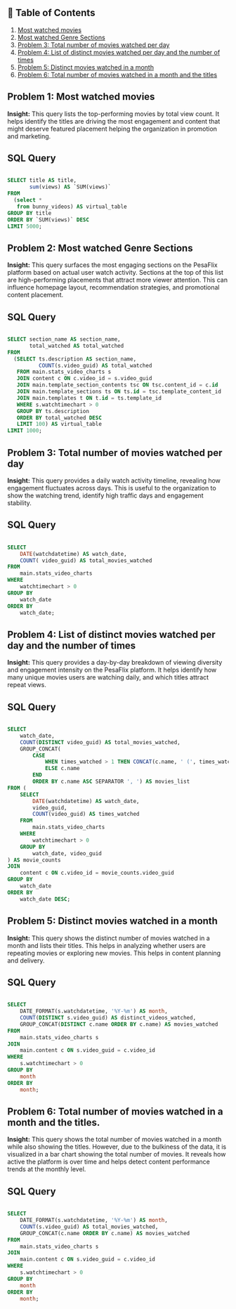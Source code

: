 ## 📑 Table of Contents

1.  [Most watched movies](#problem-1-most-watched-movies)  
2. [Most watched Genre Sections](#problem-2-most-watched-genre-sections)  
3. [Problem 3: Total number of movies watched per day](#problem-3-total-number-of-movies-watched-per-day)  
4. [Problem 4: List of distinct movies watched per day and the number of times](#problem-4-list-of-distinct-movies-watched-per-day-and-the-number-of-times)
5. [Problem 5: Distinct movies watched in a month](#problem-5-distinct-movies-watched-in-a-month)  
6. [Problem 6: Total number of movies watched in a month and the titles](#problem-6-total-number-of-movies-watched-in-a-month-and-the-titles)

## Problem 1: Most watched movies 

**Insight:** This query lists the top-performing movies by total view count. It helps identify the titles are driving the most engagement and content that might deserve featured placement helping the organization in promotion and marketing. 

## SQL Query

```sql

SELECT title AS title,
       sum(views) AS `SUM(views)`
FROM
  (select *
   from bunny_videos) AS virtual_table
GROUP BY title
ORDER BY `SUM(views)` DESC
LIMIT 5000;

```
## Problem 2: Most watched Genre Sections

**Insight:** This query surfaces the most engaging sections on the PesaFlix platform based on actual user watch activity.
Sections at the top of this list are high-performing placements that attract more viewer attention. This can influence homepage layout, recommendation strategies, and promotional content placement.

## SQL Query

```sql

SELECT section_name AS section_name,
       total_watched AS total_watched
FROM
  (SELECT ts.description AS section_name,
          COUNT(s.video_guid) AS total_watched
   FROM main.stats_video_charts s
   JOIN content c ON c.video_id = s.video_guid
   JOIN main.template_section_contents tsc ON tsc.content_id = c.id
   JOIN main.template_sections ts ON ts.id = tsc.template_content_id
   JOIN main.templates t ON t.id = ts.template_id
   WHERE s.watchtimechart > 0
   GROUP BY ts.description
   ORDER BY total_watched DESC
   LIMIT 100) AS virtual_table
LIMIT 1000;

```

## Problem 3: Total number of movies watched per day 

**Insight:** This query provides a daily watch activity timeline, revealing how engagement fluctuates across days. This is useful to the organization to show the watching trend, identify high traffic days and engagement stability. 

## SQL Query

```sql

SELECT 
    DATE(watchdatetime) AS watch_date, 
    COUNT( video_guid) AS total_movies_watched
FROM 
    main.stats_video_charts
WHERE 
    watchtimechart > 0
GROUP BY 
    watch_date
ORDER BY 
    watch_date;

```

## Problem 4: List of distinct movies watched per day and the number of times 

**Insight:** This query provides a day-by-day breakdown of viewing diversity and engagement intensity on the PesaFlix platform. It helps identify how many unique movies users are watching daily, and which titles attract repeat views.

## SQL Query

```sql

SELECT 
    watch_date, 
    COUNT(DISTINCT video_guid) AS total_movies_watched,
    GROUP_CONCAT(
        CASE 
            WHEN times_watched > 1 THEN CONCAT(c.name, ' (', times_watched, ' times)')
            ELSE c.name
        END 
        ORDER BY c.name ASC SEPARATOR ', ') AS movies_list
FROM (
    SELECT 
        DATE(watchdatetime) AS watch_date, 
        video_guid, 
        COUNT(video_guid) AS times_watched
    FROM 
        main.stats_video_charts
    WHERE 
        watchtimechart > 0
    GROUP BY 
        watch_date, video_guid
) AS movie_counts
JOIN 
    content c ON c.video_id = movie_counts.video_guid
GROUP BY 
    watch_date
ORDER BY 
    watch_date DESC;

```

## Problem 5: Distinct movies watched in a month 

**Insight:** This query shows the distinct number of movies watched in a month and lists their titles. This helps in analyzing whether users are repeating movies or exploring new movies. This helps in content planning and delivery. 

## SQL Query

```sql

SELECT 
    DATE_FORMAT(s.watchdatetime, '%Y-%m') AS month, 
    COUNT(DISTINCT s.video_guid) AS distinct_videos_watched,  
    GROUP_CONCAT(DISTINCT c.name ORDER BY c.name) AS movies_watched 
FROM 
    main.stats_video_charts s
JOIN 
    main.content c ON s.video_guid = c.video_id 
WHERE 
    s.watchtimechart > 0  
GROUP BY 
    month  
ORDER BY 
    month;

```

## Problem 6: Total number of movies watched in a month and the titles. 

**Insight:** This query shows the total number of movies watched in a month while also showing the titles. However, due to the bulkiness of the data, it is visualized in a bar chart showing the total number of movies. It reveals how active the platform is over time and helps detect content performance trends at the monthly level.

## SQL Query

```sql

SELECT 
    DATE_FORMAT(s.watchdatetime, '%Y-%m') AS month, 
    COUNT(s.video_guid) AS total_movies_watched,
    GROUP_CONCAT(c.name ORDER BY c.name) AS movies_watched
FROM 
    main.stats_video_charts s
JOIN 
    main.content c ON s.video_guid = c.video_id 
WHERE 
    s.watchtimechart > 0  
GROUP BY 
    month  
ORDER BY 
    month;

```
